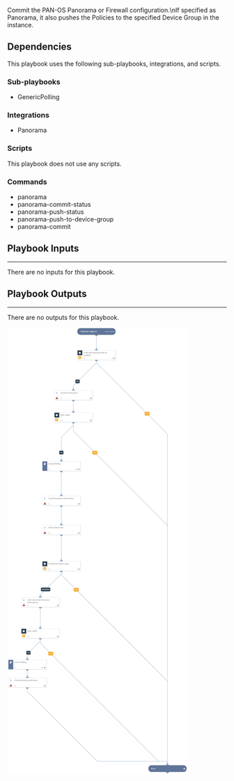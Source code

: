 Commit the PAN-OS Panorama or Firewall configuration.\nIf specified as Panorama, it also pushes the Policies to the specified Device Group in the instance.

## Dependencies
This playbook uses the following sub-playbooks, integrations, and scripts.

### Sub-playbooks
* GenericPolling

### Integrations
* Panorama

### Scripts
This playbook does not use any scripts.

### Commands
* panorama
* panorama-commit-status
* panorama-push-status
* panorama-push-to-device-group
* panorama-commit

## Playbook Inputs
---
There are no inputs for this playbook.

## Playbook Outputs
---
There are no outputs for this playbook.

![Pan-OS_Commit_Configuration](https://github.com/ElazarK/content-docs/blob/master/images/playbooks/PAN-OS_Commit_Configuration.png)
